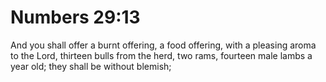 # Numbers 29:13

And you shall offer a burnt offering, a food offering, with a pleasing aroma to the Lord, thirteen bulls from the herd, two rams, fourteen male lambs a year old; they shall be without blemish;
